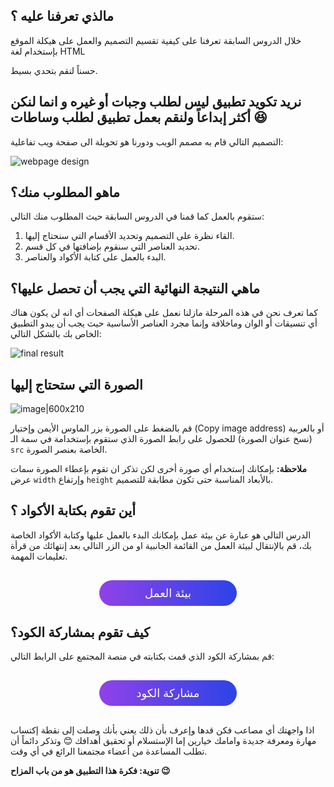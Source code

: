 ## مالذي تعرفنا عليه ؟
خلال الدروس السابقة تعرفنا على كيفية تقسيم التصميم والعمل على هيكلة الموقع بإستخدام لغة HTML

حسناً لنقم بتحدي بسيط.

## نريد تكويد تطبيق ليس لطلب وجبات أو غيره و انما لنكن أكثر إبداعاً ولنقم بعمل تطبيق لطلب وساطات :laughing:
التصميم التالي قام به مصمم الويب ودورنا هو تحويلة الى صفحة ويب تفاعلية:

![webpage design](assets/design.jpeg) 

## ماهو المطلوب منك؟
ستقوم بالعمل كما قمنا في الدروس السابقة حيث المطلوب منك التالي:

1. القاء نظرة على التصميم وتحديد الأقسام التي سنحتاج إليها.
2. تحديد العناصر التي سنقوم بإضافتها في كل قسم.
3. البدء بالعمل على كتابة الأكواد والعناصر.

## ماهي النتيجة النهائية التي يجب أن تحصل عليها؟
كما تعرف نحن في هذه المرحلة مازلنا نعمل على هيكلة الصفحات أي انه لن يكون هناك أي تنسيقات أو الوان وماخلافة وإنما مجرد العناصر الأساسية حيث يجب أن يبدو التطبيق الخاص بك بالشكل التالي:

![final result](assets/workspace.jpeg) 

## الصورة التي ستحتاج إليها 

![image|600x210](assets/banner.jpeg) 

قم بالضغط على الصورة بزر الماوس الأيمن وإختيار (Copy image address) أو بالعربية (نسخ عنوان الصورة) للحصول على رابط الصورة الذي ستقوم بإستخدامة في سمة الـ `src` الخاصة بعنصر الصورة.

**ملاحظة:** بإمكانك إستخدام أي صورة أخرى لكن تذكر ان تقوم بإعطاء الصورة سمات عرض `width` وإرتفاع `height` بالأبعاد المناسبة حتى تكون مطابقة للتصميم.

## أين تقوم بكتابة الأكواد ؟ 
الدرس التالي هو عبارة عن بيئة عمل بإمكانك البدء بالعمل عليها وكتابة الأكواد الخاصة بك، قم بالإنتقال لبيئة العمل من القائمة الجانبية او من الزر التالي بعد إنتهائك من قرأة تعليمات المهمة.

<a href="#" style="display: block; width: 200px; background-color: #5355e8; background-image:linear-gradient(to left, #2d43e7, #9042e8); color:#fff; padding: 10px; margin: 30px auto; border-radius:100px; text-decoration: none; font-size: 18px; text-align: center;" download>بيئة العمل</a>

## كيف تقوم بمشاركة الكود؟
قم بمشاركة الكود الذي قمت بكتابته في منصة المجتمع على الرابط التالي:

<a href="#" style="display: block; width: 200px; background-color: #5355e8; background-image:linear-gradient(to left, #2d43e7, #9042e8); color:#fff; padding: 10px; margin: 30px auto; border-radius:100px; text-decoration: none; font-size: 18px; text-align: center;" download>مشاركة الكود</a>


اذا واجهتك أي مصاعب فكن قدها وإعرف بأن ذلك يعني بأنك وصلت إلى نقطة إكتساب مهارة ومعرفة جديدة وامامك خيارين إما الإستسلام أو تحقيق أهدافك :blush: وتذكر دائماً أن تطلب المساعدة من أعضاء مجتمعنا الرائع في أي وقت.

**تنوية: فكرة هذا التطبيق هو من باب المزاح :wink:**